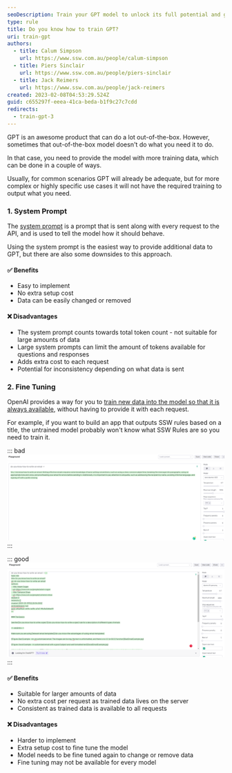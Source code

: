 ```yaml
---
seoDescription: Train your GPT model to unlock its full potential and generate accurate responses for complex or highly specific use cases.
type: rule
title: Do you know how to train GPT?
uri: train-gpt
authors:
  - title: Calum Simpson
    url: https://www.ssw.com.au/people/calum-simpson
  - title: Piers Sinclair
    url: https://www.ssw.com.au/people/piers-sinclair
  - title: Jack Reimers
    url: https://www.ssw.com.au/people/jack-reimers
created: 2023-02-08T04:53:29.524Z
guid: c655297f-eeea-41ca-beda-b1f9c27c7cdd
redirects:
  - train-gpt-3
---
```


GPT is an awesome product that can do a lot out-of-the-box. However, sometimes that out-of-the-box model doesn't do what you need it to do.

In that case, you need to provide the model with more training data, which can be done in a couple of ways.

<!--endintro-->

Usually, for common scenarios GPT will already be adequate, but for more complex or highly specific use cases it will not have the required training to output what you need.

### 1. System Prompt

The [system prompt](/use-system-prompt) is a prompt that is sent along with every request to the API, and is used to tell the model how it should behave.

Using the system prompt is the easiest way to provide additional data to GPT, but there are also some downsides to this approach.

#### ✅ Benefits

* Easy to implement
* No extra setup cost
* Data can be easily changed or removed

#### ❌ Disadvantages

* The system prompt counts towards total token count - not suitable for large amounts of data
* Large system prompts can limit the amount of tokens available for questions and responses
* Adds extra cost to each request
* Potential for inconsistency depending on what data is sent

### 2. Fine Tuning

OpenAI provides a way for you to [train new data into the model so that it is always available](https://labelbox.com/guides/how-to-train-a-chatbot/), without having to provide it with each request.

For example, if you want to build an app that outputs SSW rules based on a title, the untrained model probably won't know what SSW Rules are so you need to train it.

::: bad
![Figure: Bad example - The untrained GPT model doesn't know what format to create a rule in](untrainedgpt3badexample.png.png)
:::

::: good
![Figure: Good example - The trained GPT model knows how to format the rule, and the style rules are written in](trainedgpt3goodexample.png)
:::

#### ✅ Benefits

* Suitable for larger amounts of data
* No extra cost per request as trained data lives on the server
* Consistent as trained data is available to all requests

#### ❌ Disadvantages

* Harder to implement
* Extra setup cost to fine tune the model
* Model needs to be fine tuned again to change or remove data
* Fine tuning may not be available for every model
